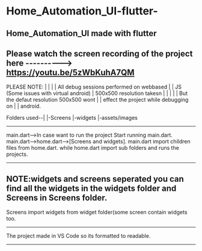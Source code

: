 # Home_Automation_UI-flutter-
Home_Automation_UI made with flutter 
-------------------------------------------------------
Please watch the screen recording of the project here
----------> https://youtu.be/5zWbKuhA7QM
-------------------------------------------------------
PLEASE NOTE:
|                              |
|                              |   All debug sessions performed on webbased
|                              |   JS (Some issues with virtual android)
|  500x500 resolution takesn   |
|                              |
|                              |  But the defaut resolution 500x500 wont 
|                              |  effect the project while debugging on 
|                              |  android.



Folders used--|
              |-Screens
              |-widgets
              |-assets/images
________________________________________________________
main.dart-->In case want to run the project Start running main.dart.
main.dart-->home.dart-->[Screens and widgets].
main.dart import children files from home.dart.
while home.dart import sub folders and runs the projects.
_________________________________________________________
NOTE:widgets and screens seperated you can find all the widgets in
the widgets folder and Screens in Screens folder.
--------------------------------------------------------
Screens import widgets from widget folder(some screen contain widgets too.
________________________________________________________
The project made in VS Code so its formatted to readable.
_________________________________________________________

